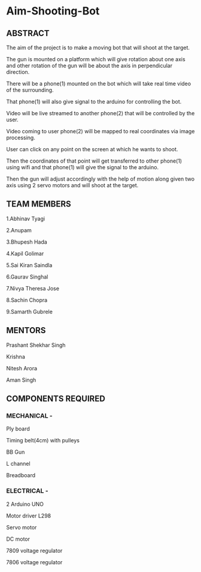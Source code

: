 # Aim-Shooting-Bot
## ABSTRACT

The aim of the project is to make a moving bot that will shoot at the target.

The gun is mounted on a platform which will give rotation about one axis and other rotation of the gun will be about the axis in perpendicular direction.

There will be a phone(1) mounted on the bot which will take real time video of the surrounding.

That phone(1) will also give signal to the arduino for controlling the bot.

Video will be live streamed to another phone(2) that will be controlled by the user.

Video coming to user phone(2) will be mapped to real coordinates via image processing.

User can click on any point on the screen at which he wants to shoot.

Then the coordinates of that point will get transferred to other phone(1) using wifi and that phone(1) will give the signal to the arduino.

Then the gun will adjust accordingly with the help of motion along given two axis using 2 servo motors and will shoot at the target.


## TEAM MEMBERS

1.Abhinav Tyagi

2.Anupam 

3.Bhupesh Hada

4.Kapil Golimar

5.Sai Kiran Saindla

6.Gaurav Singhal

7.Nivya Theresa Jose

8.Sachin Chopra

9.Samarth Gubrele


## MENTORS

Prashant Shekhar Singh

Krishna

Nitesh Arora

Aman Singh



## COMPONENTS REQUIRED

### MECHANICAL -

Ply board   

Timing belt(4cm) with pulleys

BB Gun

L channel

Breadboard


### ELECTRICAL -

2 Arduino UNO

Motor driver L298

Servo motor

DC motor

7809 voltage regulator

7806 voltage regulator










